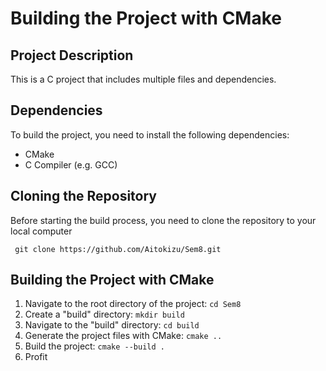 # Building the Project with CMake
## Project Description

This is a C project that includes multiple files and dependencies.

## Dependencies

To build the project, you need to install the following dependencies:
* CMake
* C Compiler (e.g. GCC)

## Cloning the Repository

Before starting the build process, you need to clone the repository to your local computer

``` git clone https://github.com/Aitokizu/Sem8.git```

## Building the Project with CMake
1. Navigate to the root directory of the project:
```cd Sem8```
2. Create a "build" directory:
```mkdir build```
3. Navigate to the "build" directory:
```cd build```
4. Generate the project files with CMake:
```cmake ..```
5. Build the project:
```cmake --build .```
6. Profit
